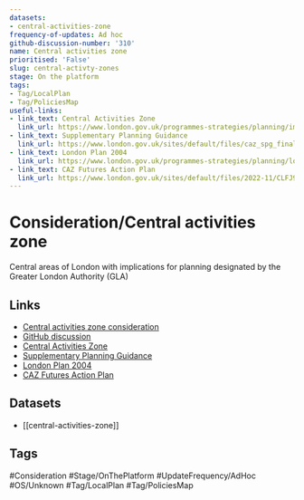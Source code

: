 ```yaml
---
datasets:
- central-activities-zone
frequency-of-updates: Ad hoc
github-discussion-number: '310'
name: Central activities zone
prioritised: 'False'
slug: central-activty-zones
stage: On the platform
tags:
- Tag/LocalPlan
- Tag/PoliciesMap
useful-links:
- link_text: Central Activities Zone
  link_url: https://www.london.gov.uk/programmes-strategies/planning/implementing-london-plan/london-plan-guidance-and-spgs/central-activities-zone#:~:text=of%20the%20CAZ.-,What%20is%20the%20Central%20Activities%20Zone%3F,its%20shopping%2C%20culture%20and%20heritage.
- link_text: Supplementary Planning Guidance
  link_url: https://www.london.gov.uk/sites/default/files/caz_spg_final_v4.pdf
- link_text: London Plan 2004
  link_url: https://www.london.gov.uk/programmes-strategies/planning/london-plan/past-versions-and-alterations-london-plan/london-plan-2004
- link_text: CAZ Futures Action Plan
  link_url: https://www.london.gov.uk/sites/default/files/2022-11/CLFJ9889-Future-actions-221122-WEB_optimised.pdf
---
```


# Consideration/Central activities zone

Central areas of London with implications for planning designated by the Greater London Authority (GLA)

## Links

* [Central activities zone consideration](https://design.planning.data.gov.uk/planning-consideration/central-activty-zones)
* [GitHub discussion](https://github.com/digital-land/data-standards-backlog/discussions/310)
* [Central Activities Zone](https://www.london.gov.uk/programmes-strategies/planning/implementing-london-plan/london-plan-guidance-and-spgs/central-activities-zone#:~:text=of%20the%20CAZ.-,What%20is%20the%20Central%20Activities%20Zone%3F,its%20shopping%2C%20culture%20and%20heritage.)
* [Supplementary Planning Guidance](https://www.london.gov.uk/sites/default/files/caz_spg_final_v4.pdf)
* [London Plan 2004](https://www.london.gov.uk/programmes-strategies/planning/london-plan/past-versions-and-alterations-london-plan/london-plan-2004)
* [CAZ Futures Action Plan](https://www.london.gov.uk/sites/default/files/2022-11/CLFJ9889-Future-actions-221122-WEB_optimised.pdf)

## Datasets

* [[central-activities-zone]]

## Tags

#Consideration #Stage/OnThePlatform #UpdateFrequency/AdHoc #OS/Unknown #Tag/LocalPlan #Tag/PoliciesMap
